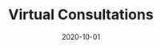 ---
layout: prototype
title: 'Virtual Consultations'
date: 2020-10-01
description: 'This prototype allows a consultant to guide a customer through a quiz and generate product recommendations. This would be applicable to beauty consultations, sporting equipment, and many other sectors. Behind the scenes this is using Amazon Interactive Video Service (Amazon IVS)'
prototype_url:
repo_url:
license:
screenshot: '/images/prototypes/virtual-consultations.jpg'
vimeo: 'https://player.vimeo.com/video/478171877'
grid_video: '/videos/grid/virtual-consultations.mp4'
category: 'Remote Experiences'
---